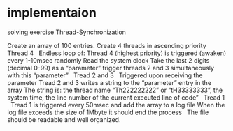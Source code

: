 # implementaion
solving exercise Thread-Synchronization

Create an array of 100 entries. 
Create 4 threads in ascending priority
 
Thread 4
 
Endless loop of:
Thread 4 (highest priority) is triggered (awaken) every 1-10msec randomly
Read the system clock
Take the last 2 digits (decimal 0-99) as a “parameter”
trigger threads 2 and 3 simultaneously with this “parameter”
 
Tread 2 and 3
 
Triggered upon receiving the parameter
Tread 2 and 3 writes a string to the “parameter” entry in the array
The string is: the thread name “Th222222222” or “tH33333333”, the system time, the line number of the current executed line of code”
 
Tread 1
 
Tread 1 is triggered every 50msec and add the array to a log file 
When the log file exceeds the size of 1Mbyte it should end the process
 
The file should be readable and well organized.
